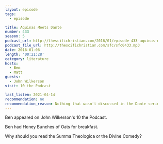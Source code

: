 ```yaml
---
layout: episode
tags:
  - episode

title: Aquinas Meets Dante
number: 433
season: 5
podcast_url: http://thescifichristian.com/2016/01/episode-433-aquinas-meets-dante/
podcast_file_url: http://thescifichristian.com/sfc/sfc0433.mp3
date: 2016-01-06
length: '00:21:28'
category: literature
hosts:
  - Ben
  - Matt
guests:
  - John Wilkerson
visit: 10 the Podcast

last_listen: 2021-04-14
recommendation: no
recommendation_reason: Nothing that wasn't discussed in the Dante series
---
```


Ben appeared on John Wilkerson's 10 the Podcast.

Ben had Honey Bunches of Oats for breakfast.

Why should you read the Summa Theologica or the Divine Comedy?